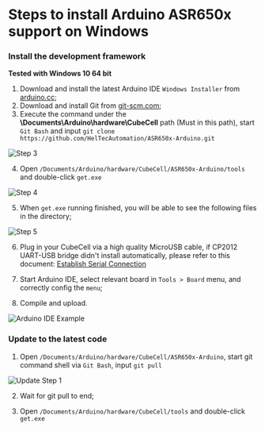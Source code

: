# Steps to install Arduino ASR650x support on Windows
### Install the development framework

**Tested with Windows 10 64 bit**

1. Download and install the latest Arduino IDE ```Windows Installer``` from [arduino.cc](https://www.arduino.cc/en/Main/Software);
2. Download and install Git from [git-scm.com](https://git-scm.com/download/win);
3. Execute the command under the **\Documents\Arduino\hardware\CubeCell** path (Must in this path),
   start ```Git Bash``` and input `git clone https://github.com/HelTecAutomation/ASR650x-Arduino.git`

![Step 3](https://github.com/HelTecAutomation/ASR650x-Arduino/blob/master/InstallGuide/win-screenshots/location.png)

4. Open ```/Documents/Arduino/hardware/CubeCell/ASR650x-Arduino/tools``` and double-click ```get.exe```

![Step 4](https://github.com/HelTecAutomation/ASR650x-Arduino/blob/master/InstallGuide/win-screenshots/get.png)

5. When ```get.exe``` running finished, you will be able to see the following files in the directory;

![Step 5](https://github.com/HelTecAutomation/ASR650x-Arduino/blob/master/InstallGuide/win-screenshots/ASR-board.png)

6. Plug in your CubeCell via a high quality MicroUSB cable, if CP2012 UART-USB bridge didn't install automatically, please refer to this document: [Establish Serial Connection](https://docs.heltec.cn/#/en/user_manual/establish_serial_connection)

7. Start Arduino IDE, select relevant board in ```Tools > Board``` menu, and correctly config the `menu`;

8. Compile and upload.

![Arduino IDE Example](https://github.com/HelTecAutomation/ASR650x-Arduino/blob/master/InstallGuide/win-screenshots/compile.png)

### Update to the latest code

1. Open ```/Documents/Arduino/hardware/CubeCell/ASR650x-Arduino```,  start git command shell via ```Git Bash```, input ```git pull```

![Update Step 1](https://github.com/HelTecAutomation/ASR650x-Arduino/blob/master/InstallGuide/win-screenshots/gitpull.png)

2. Wait for git pull to end;

3. Open ```/Documents/Arduino/hardware/CubeCell/tools``` and double-click ```get.exe```

